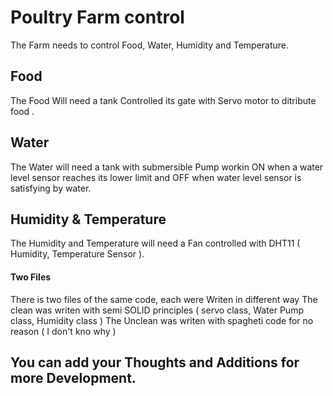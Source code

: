 # Poultry Farm control
The Farm needs to control Food, Water, Humidity and Temperature.
## Food
The Food Will need a tank Controlled its gate with Servo motor to ditribute food .
## Water
The Water will need a tank with submersible Pump workin ON when a water level sensor reaches its lower limit and OFF when  water level sensor is satisfying by water.
## Humidity & Temperature
The Humidity and Temperature will need a Fan controlled with DHT11 ( Humidity, Temperature Sensor ).


#### Two Files
There is two files of the same code, each were Writen in different way
The clean was writen with semi SOLID principles ( servo class, Water Pump class, Humidity class ) 
The Unclean was writen with spagheti code for no reason ( I don't kno why )

## You can add your Thoughts and Additions for more Development.
